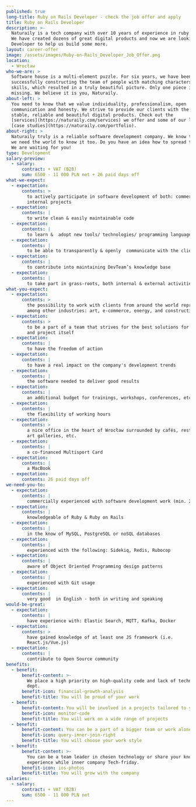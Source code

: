 ```yaml
---
published: true
long-title: Ruby on Rails Developer - check the job offer and apply
title: Ruby on Rails Developer
description: >-
  Naturaily is a tech company with over 10 years of experience in ruby on rails development.
  We have created dozens of great digital products and now we are looking for Ruby on Rails
  Developer to help us build some more.
layout: career-offer
image: /assets/images/Ruby-on-Rails_Developer_Job_Offer.png
location:
  - Wrocław
who-we-are: >
  Software house is a multi-element puzzle. For six years, we have been
  successfully constructing the team of people with matching characters and
  skills, which resulted in a truly beautiful picture. Only one piece is
  missing. We believe it is you, Naturaily.
about-left: >
  You need to know that we value individuality, professionalism, open
  communication and honesty. We strive to provide our clients with the best,
  stable, reliable and beautiful digital products. Check out the
  [services](https://naturaily.com/services) we offer and some of our latest
  [case studies](https://naturaily.com/portfolio).
about-right: >
  Naturaily truly is a reliable software development company. We know that, and
  we need the world to know it too. Do you have an idea how to spread the word?
  We are waiting for you!
type: Development
salary-preview:
  - salary:
      contract: + VAT (B2B)
      sum: 6500 - 11 000 PLN net + 26 paid days off
what-we-expect:
  - expectation:
      contents: >
        to actively participate in software development of both: commercial &
        internal projects
  - expectation:
      contents: |
        to write clean & easily maintainable code
  - expectation:
      contents: |
        to learn &  adopt new tools/ technologies/ programming languages
  - expectation:
      contents: |
        to be able to transparently & openly  communicate with the client
  - expectation:
      contents: |
        to contribute into maintaining DevTeam’s knowledge base
  - expectation:
      contents: |
        to take part in grass-roots, both internal & external activities
what-you-expect:
  - expectation:
      contents: >
        the possibility to work with clients from around the world representing,
        among other industries: art, e-commerce, energy, and construction
  - expectation:
      contents: >
        to be a part of a team that strives for the best solutions for client
        and project itself
  - expectation:
      contents: |
        to have the freedom of action
  - expectation:
      contents: |
        to have a real impact on the company's development trends
  - expectation:
      contents: |
        the software needed to deliver good results
  - expectation:
      contents: |
        an additional budget for trainings, workshops, conferences, etc.
  - expectation:
      contents: |
        the flexibility of working hours
  - expectation:
      contents: >
        a nice office in the heart of Wrocław surrounded by cafés, restaurants,
        art galleries, etc.
  - expectation:
      contents: |
        a co-financed Multisport Card
  - expectation:
      contents: |
        a MacBook
  - expectation:
      contents: 26 paid days off
we-need-you-to:
  - expectation:
      contents: |
        commercially experienced with software development work (min. 2 years)
  - expectation:
      contents: |
        knowledgeable of Ruby & Ruby on Rails
  - expectation:
      contents: |
        in the know of MySQL, PostgreSQL or noSQL databases
  - expectation:
      contents: |
        experienced with the following: Sidekiq, Redis, Rubocop
  - expectation:
      contents: |
        aware of Object Oriented Programming design patterns
  - expectation:
      contents: |
        experienced with Git usage
  - expectation:
      contents: |
        very good  in English - both in writing and speaking
would-be-great:
  - expectation:
      contents: |
        have experience with: Elastic Search, MQTT, Kafka, Docker
  - expectation:
      contents: >
        have gained knowledge of at least one JS framework (i.e.
        React.js/Vue.js)
  - expectation:
      contents: |
        contribute to Open Source community
benefits:
  - benefit:
      benefit-content: >-
        We place a high priority on high-quality code and lack of technological
        dept.
      benefit-icon: financial-growth-analysis
      benefit-title: You will be proud of your work
  - benefit:
      benefit-content: You will be involved in a projects tailored to your level of expertise.
      benefit-icon: monitor-code
      benefit-title: You will work on a wide range of projects
  - benefit:
      benefit-content: You can be a part of a bigger team or work alone if you prefer.
      benefit-icon: query-inner-join-right
      benefit-title: You will choose your work style
  - benefit:
      benefit-content: >-
        You can be a team leader in chosen technology or share your knowledge &
        experience while inner company Tech-friday.
      benefit-icon: ios-photos
      benefit-title: You will grow with the company
salaries:
  - salary:
      contract: + VAT (B2B)
      sum: 6500 - 11 000 PLN net
---
```

